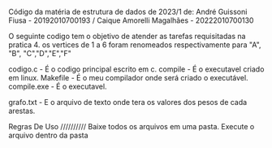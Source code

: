 Código da matéria de estrutura de dados de 2023/1 de: André Guissoni Fiusa - 20192010700193 / Caique Amorelli Magalhães - 20222010700130

O seguinte codigo tem o objetivo de atender as tarefas requisitadas na pratica 4. os vertices de 1 a 6 foram renomeados respectivamente para "A", "B", "C","D","E","F"

codigo.c - É o codigo principal escrito em c. compile - É o executavel criado em linux. Makefile - É o meu compilador onde será criado o executável. compile.exe - É o executavel.

grafo.txt - E o arquivo de texto onde tera os valores dos pesos de cada arestas.

Regras De Uso ////////// Baixe todos os arquivos em uma pasta. Execute o arquivo dentro da pasta

